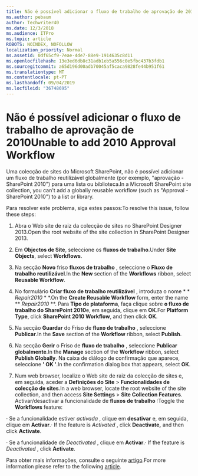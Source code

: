 ```yaml
---
title: Não é possível adicionar o fluxo de trabalho de aprovação de 2010
ms.author: pebaum
author: Techwriter40
ms.date: 12/3/2018
ms.audience: ITPro
ms.topic: article
ROBOTS: NOINDEX, NOFOLLOW
localization_priority: Normal
ms.assetid: 0df65cf9-7eae-4de7-88e9-1914635c8d11
ms.openlocfilehash: 13e3ed6db8c31adb1eb5a556c0e5fbc437b3fdb1
ms.sourcegitcommit: a65d196d00adb70045af5caca9828fe44b951f61
ms.translationtype: MT
ms.contentlocale: pt-PT
ms.lasthandoff: 09/04/2019
ms.locfileid: "36748695"
---
```

# <a name="unable-to-add-2010-approval-workflow"></a><span data-ttu-id="289d8-102">Não é possível adicionar o fluxo de trabalho de aprovação de 2010</span><span class="sxs-lookup"><span data-stu-id="289d8-102">Unable to add 2010 Approval Workflow</span></span>

<span data-ttu-id="289d8-103">Uma colecção de sites do Microsoft SharePoint, não é possível adicionar um fluxo de trabalho reutilizável globalmente (por exemplo, "aprovação - SharePoint 2010") para uma lista ou biblioteca.</span><span class="sxs-lookup"><span data-stu-id="289d8-103">In a Microsoft SharePoint site collection, you can't add a globally reusable workflow (such as "Approval - SharePoint 2010") to a list or library.</span></span>
  
<span data-ttu-id="289d8-104">Para resolver este problema, siga estes passos:</span><span class="sxs-lookup"><span data-stu-id="289d8-104">To resolve this issue, follow these steps:</span></span> 
  
1. <span data-ttu-id="289d8-105">Abra o Web site de raiz da colecção de sites no SharePoint Designer 2013.</span><span class="sxs-lookup"><span data-stu-id="289d8-105">Open the root website of the site collection in SharePoint Designer 2013.</span></span>
  
2. <span data-ttu-id="289d8-106">Em **Objectos de Site**, seleccione os **fluxos de trabalho**.</span><span class="sxs-lookup"><span data-stu-id="289d8-106">Under **Site Objects**, select **Workflows**.</span></span> 
  
3. <span data-ttu-id="289d8-107">Na secção **Novo** friso **fluxos de trabalho** , seleccione o **Fluxo de trabalho reutilizável**.</span><span class="sxs-lookup"><span data-stu-id="289d8-107">In the **New** section of the **Workflows** ribbon, select **Reusable Workflow**.</span></span> 
  
4. <span data-ttu-id="289d8-108">No formulário **Criar fluxo de trabalho reutilizável** , introduza o nome \* \* *Repair2010* \* \*.</span><span class="sxs-lookup"><span data-stu-id="289d8-108">On the **Create Reusable Workflow** form, enter the name \*\* *Repair2010* \*\*.</span></span> <span data-ttu-id="289d8-109">Para **Tipo de plataforma**, faça clique sobre **o fluxo de trabalho do SharePoint 2010**e, em seguida, clique em **OK**.</span><span class="sxs-lookup"><span data-stu-id="289d8-109">For **Platform Type**, click **SharePoint 2010 Workflow**, and then click **OK**.</span></span> 
  
1. <span data-ttu-id="289d8-110">Na secção **Guardar** do Friso de **fluxo de trabalho** , seleccione **Publicar**.</span><span class="sxs-lookup"><span data-stu-id="289d8-110">In the **Save** section of the **Workflow** ribbon, select **Publish**.</span></span> 
  
2. <span data-ttu-id="289d8-111">Na secção **Gerir** o Friso de **fluxo de trabalho** , seleccione **Publicar globalmente**.</span><span class="sxs-lookup"><span data-stu-id="289d8-111">In the **Manage** section of the **Workflow** ribbon, select **Publish Globally**.</span></span> <span data-ttu-id="289d8-112">Na caixa de diálogo de confirmação que aparece, seleccione **' OK '**.</span><span class="sxs-lookup"><span data-stu-id="289d8-112">In the confirmation dialog box that appears, select **OK**.</span></span> 
  
3. <span data-ttu-id="289d8-113">Num web browser, localize o Web site de raiz da colecção de sites e, em seguida, aceder a **Definições do Site** \> **Funcionalidades de colecção de sites**.</span><span class="sxs-lookup"><span data-stu-id="289d8-113">In a web browser, locate the root website of the site collection, and then access **Site Settings** \> **Site Collection Features**.</span></span> <span data-ttu-id="289d8-114">Activar/desactivar a funcionalidade de **fluxos de trabalho** :</span><span class="sxs-lookup"><span data-stu-id="289d8-114">Toggle the **Workflows** feature:</span></span> 
  
<span data-ttu-id="289d8-115">· Se a funcionalidade estiver *activada* , clique em **desativar** e, em seguida, clique em **Activar**.</span><span class="sxs-lookup"><span data-stu-id="289d8-115">· If the feature is  *Activated*  , click **Deactivate,** and then click **Activate**.</span></span> 
  
<span data-ttu-id="289d8-116">· Se a funcionalidade de *Deactivated* , clique em **Activar**.</span><span class="sxs-lookup"><span data-stu-id="289d8-116">· If the feature is  *Deactivated*  , click **Activate**.</span></span> 
  
<span data-ttu-id="289d8-117">Para obter mais informações, consulte o seguinte [artigo](https://go.microsoft.com/fwlink/?linkid=2047770&amp;clcid=0x409).</span><span class="sxs-lookup"><span data-stu-id="289d8-117">For more information please refer to the following [article](https://go.microsoft.com/fwlink/?linkid=2047770&amp;clcid=0x409).</span></span>
  

